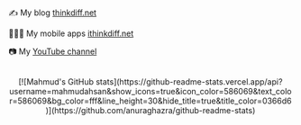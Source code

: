 ✍️ My blog [thinkdiff.net](https://thinkdiff.net/)

👨🏼‍💻 My mobile apps [ithinkdiff.net](https://ithinkdiff.net)

📷 My [YouTube channel](https://www.youtube.com/channel/UCtHlgyUw0wLE5Ous9swfFlg)

<br />
<div align="center">
[![Mahmud's GitHub stats](https://github-readme-stats.vercel.app/api?username=mahmudahsan&show_icons=true&icon_color=586069&text_color=586069&bg_color=fff&line_height=30&hide_title=true&title_color=0366d6)](https://github.com/anuraghazra/github-readme-stats)
  
</div>
